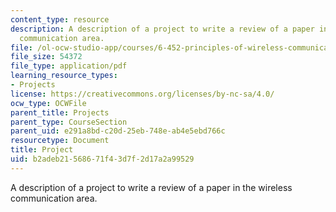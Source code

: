 ```yaml
---
content_type: resource
description: A description of a project to write a review of a paper in the wireless
  communication area.
file: /ol-ocw-studio-app/courses/6-452-principles-of-wireless-communications-spring-2006/b2adeb21568671f43d7f2d17a2a99529_proj_info.pdf
file_size: 54372
file_type: application/pdf
learning_resource_types:
- Projects
license: https://creativecommons.org/licenses/by-nc-sa/4.0/
ocw_type: OCWFile
parent_title: Projects
parent_type: CourseSection
parent_uid: e291a8bd-c20d-25eb-748e-ab4e5ebd766c
resourcetype: Document
title: Project
uid: b2adeb21-5686-71f4-3d7f-2d17a2a99529
---
```

A description of a project to write a review of a paper in the wireless communication area.